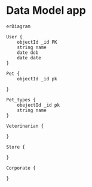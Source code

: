 
# Data Model app



```mermaid
erDiagram

User {
	objectId _id PK
	string name
	date dob
	date date
}

Pet {
	objectId _id pk
	
}

Pet_types {
	obejectId _id pk
	string name
}

Veterinarian {

}

Store {

}

Corporate {

}

```
